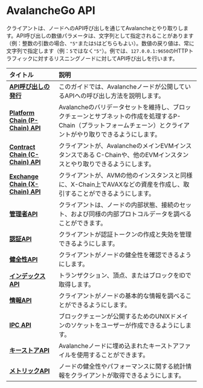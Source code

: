 # AvalancheGo API

クライアントは、ノードへのAPI呼び出しを通じてAvalancheとやり取りします。API呼び出しの数値パラメータは、文字列として指定されることがあります（例：整数の引数の場合、`"5"`または`5`はどちらもよい）。数値の戻り値は、常に文字列で指定します（例：`5`ではなく`"5"`）。例では、`127.0.0.1:9650`のHTTPトラフィックに対するリスニングノードに対してAPI呼び出しを行います。

| タイトル | 説明 |
| :--- | :--- |
| [**API呼び出しの発行**](issuing-api-calls.md) | このガイドでは、Avalancheノードが公開しているAPIへの呼び出し方法を説明します。 |
| [**Platform Chain (P-Chain) API**](platform-chain-p-chain-api.md) | Avalancheのバリデータセットを維持し、ブロックチェーンとサブネットの作成を処理するP-Chain（プラットフォームチェーン）とクライアントがやり取りできるようにします。 |
| [**Contract Chain (C-Chain) API**](contract-chain-c-chain-api.md) | クライアントが、AvalancheのメインEVMインスタンスである C-Chainや、他のEVMインスタンスとやり取りできるようにします。 |
| [**Exchange Chain (X-Chain) API**](exchange-chain-x-chain-api.md) | クライアントが、AVMの他のインスタンスと同様に、X-Chain上でAVAXなどの資産を作成し、取引することができるようにします。 |
| [**管理者API**](admin-api.md) | クライアントは、ノードの内部状態、接続のセット、および同様の内部プロトコルデータを調べることができます。 |
| [**認証API**](auth-api.md) | クライアントが認証トークンの作成と失効を管理できるようにします。 |
| [**健全性API**](health-api.md) | クライアントがノードの健全性を確認できるようにします。 |
| [**インデックスAPI**](index-api.md) | トランザクション、頂点、またはブロックをIDで取得します。 |
| [**情報API**](info-api.md) | クライアントがノードの基本的な情報を調べることができるようにします。 |
| [**IPC API**](ipc-api.md) | ブロックチェーンが公開するためのUNIXドメインのソケットをユーザーが作成できるようにします。 |
| [**キーストアAPI**](keystore-api.md) | Avalancheノードに埋め込まれたキーストアファイルを使用することができます。 |
| [**メトリックAPI**](metrics-api.md) | ノードの健全性やパフォーマンスに関する統計情報をクライアントが取得できるようにします。 |



